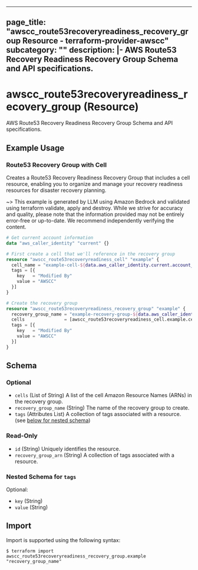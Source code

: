 
---
page_title: "awscc_route53recoveryreadiness_recovery_group Resource - terraform-provider-awscc"
subcategory: ""
description: |-
  AWS Route53 Recovery Readiness Recovery Group Schema and API specifications.
---

# awscc_route53recoveryreadiness_recovery_group (Resource)

AWS Route53 Recovery Readiness Recovery Group Schema and API specifications.

## Example Usage

### Route53 Recovery Group with Cell

Creates a Route53 Recovery Readiness Recovery Group that includes a cell resource, enabling you to organize and manage your recovery readiness resources for disaster recovery planning.

~> This example is generated by LLM using Amazon Bedrock and validated using terraform validate, apply and destroy. While we strive for accuracy and quality, please note that the information provided may not be entirely error-free or up-to-date. We recommend independently verifying the content.

```terraform
# Get current account information
data "aws_caller_identity" "current" {}

# First create a cell that we'll reference in the recovery group
resource "awscc_route53recoveryreadiness_cell" "example" {
  cell_name = "example-cell-${data.aws_caller_identity.current.account_id}"
  tags = [{
    key   = "Modified By"
    value = "AWSCC"
  }]
}

# Create the recovery group
resource "awscc_route53recoveryreadiness_recovery_group" "example" {
  recovery_group_name = "example-recovery-group-${data.aws_caller_identity.current.account_id}"
  cells               = [awscc_route53recoveryreadiness_cell.example.cell_arn]
  tags = [{
    key   = "Modified By"
    value = "AWSCC"
  }]
}
```

<!-- schema generated by tfplugindocs -->
## Schema

### Optional

- `cells` (List of String) A list of the cell Amazon Resource Names (ARNs) in the recovery group.
- `recovery_group_name` (String) The name of the recovery group to create.
- `tags` (Attributes List) A collection of tags associated with a resource. (see [below for nested schema](#nestedatt--tags))

### Read-Only

- `id` (String) Uniquely identifies the resource.
- `recovery_group_arn` (String) A collection of tags associated with a resource.

<a id="nestedatt--tags"></a>
### Nested Schema for `tags`

Optional:

- `key` (String)
- `value` (String)

## Import

Import is supported using the following syntax:

```shell
$ terraform import awscc_route53recoveryreadiness_recovery_group.example "recovery_group_name"
```
